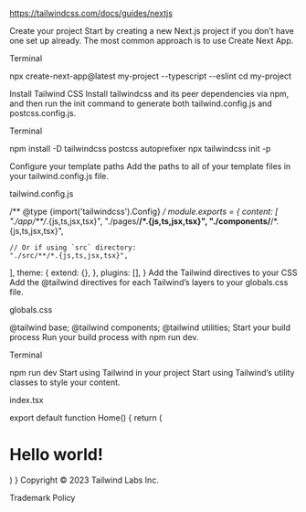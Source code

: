 https://tailwindcss.com/docs/guides/nextjs

Create your project
Start by creating a new Next.js project if you don’t have one set up already. The most common approach is to use Create Next App.

Terminal

npx create-next-app@latest my-project --typescript --eslint
cd my-project


Install Tailwind CSS
Install tailwindcss and its peer dependencies via npm, and then run the init command to generate both tailwind.config.js and postcss.config.js.

Terminal

npm install -D tailwindcss postcss autoprefixer
npx tailwindcss init -p


Configure your template paths
Add the paths to all of your template files in your tailwind.config.js file.

tailwind.config.js

/** @type {import('tailwindcss').Config} */
module.exports = {
  content: [
    "./app/**/*.{js,ts,jsx,tsx}",
    "./pages/**/*.{js,ts,jsx,tsx}",
    "./components/**/*.{js,ts,jsx,tsx}",
 
    // Or if using `src` directory:
    "./src/**/*.{js,ts,jsx,tsx}",
  ],
  theme: {
    extend: {},
  },
  plugins: [],
}
Add the Tailwind directives to your CSS
Add the @tailwind directives for each Tailwind’s layers to your    globals.css file.

globals.css

@tailwind base;
@tailwind components;
@tailwind utilities;
Start your build process
Run your build process with npm run dev.

Terminal

npm run dev
Start using Tailwind in your project
Start using Tailwind’s utility classes to style your content.

index.tsx

export default function Home() {
  return (
    <h1 className="text-3xl font-bold underline">
      Hello world!
    </h1>
  )
}
Copyright © 2023 Tailwind Labs Inc.

Trademark Policy